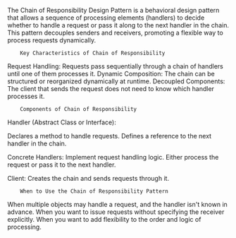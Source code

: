The Chain of Responsibility Design Pattern is a behavioral design pattern that allows a sequence of processing elements (handlers) to decide whether to handle a request or pass it along to the next handler in the chain. This pattern decouples senders and receivers, promoting a flexible way to process requests dynamically.

        Key Characteristics of Chain of Responsibility
Request Handling: Requests pass sequentially through a chain of handlers until one of them processes it.
Dynamic Composition: The chain can be structured or reorganized dynamically at runtime.
Decoupled Components: The client that sends the request does not need to know which handler processes it.

        Components of Chain of Responsibility

Handler (Abstract Class or Interface):

Declares a method to handle requests.
Defines a reference to the next handler in the chain.

Concrete Handlers:
Implement request handling logic.
Either process the request or pass it to the next handler.

Client:
Creates the chain and sends requests through it.

        When to Use the Chain of Responsibility Pattern
        
When multiple objects may handle a request, and the handler isn't known in advance.
When you want to issue requests without specifying the receiver explicitly.
When you want to add flexibility to the order and logic of processing.